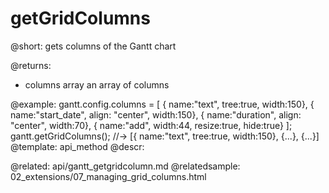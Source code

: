 getGridColumns
=============
@short: gets columns of the Gantt chart
	

@returns:
- columns	array	an array of columns 



@example:
gantt.config.columns = [
	{ name:"text", tree:true, width:150},
	{ name:"start_date", align: "center", width:150},
	{ name:"duration", align: "center", width:70},
	{ name:"add", width:44, resize:true, hide:true}
];
gantt.getGridColumns(); //-> [{ name:"text", tree:true, width:150}, {...}, {...}]
@template:	api_method
@descr:

@related:
	api/gantt_getgridcolumn.md
@relatedsample:
	02_extensions/07_managing_grid_columns.html